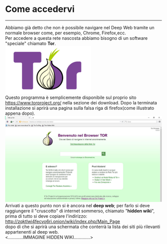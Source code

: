 # Come accedervi
---

Abbiamo già detto che non è possibile navigare nel Deep Web tramite un normale browser come, per esempio, Chrome, Firefox,ecc.<br/>
Per accedere a questa rete nascosta abbiamo bisogno di un software "speciale" chiamato **Tor**.<br/>
![](logo_tor.png)<br/>
Questo programma è semplicemente disponibile sul proprio sito https://www.torproject.org/ nella sezione dei download. Dopo la terminata installazione si aprirà una pagina sulla falsa riga di firefox(come illustrato appena dopo).
![](screen_tor.JPG)<br/>
Arrivati a questo punto non si è ancora nel **deep web**; per farlo si deve raggiungere il "cruscotto" di internet sommerso, chiamato "**hidden wiki**", prima di tutto si deve copiare l'indirizzo: http://zqktlwi4fecvo6ri.onion/wiki/index.php/Main_Page <br/>
dopo di che si aprirà una schermata che conterrà la lista dei siti più rilevanti appartenenti al deep web.<br/>
<............IMMAGINE HIDDEN WIKI.............>